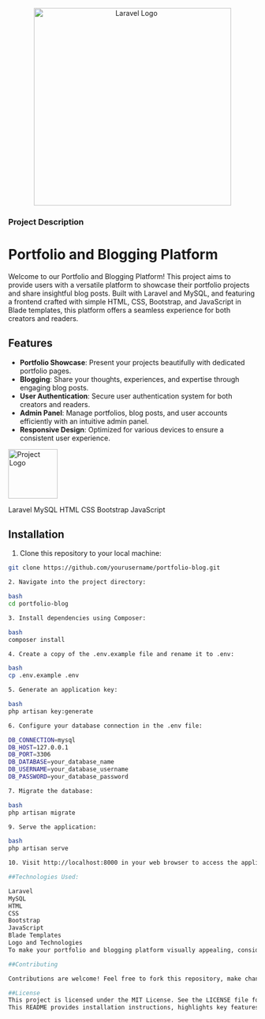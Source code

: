 <p align="center"><a href="https://laravel.com" target="_blank"><img src="https://raw.githubusercontent.com/laravel/art/master/logo-lockup/5%20SVG/2%20CMYK/1%20Full%20Color/laravel-logolockup-cmyk-red.svg" width="400" alt="Laravel Logo"></a></p>

### Project Description
# Portfolio and Blogging Platform

Welcome to our Portfolio and Blogging Platform! This project aims to provide users with a versatile platform to showcase their portfolio projects and share insightful blog posts. Built with Laravel and MySQL, and featuring a frontend crafted with simple HTML, CSS, Bootstrap, and JavaScript in Blade templates, this platform offers a seamless experience for both creators and readers.

## Features

- **Portfolio Showcase**: Present your projects beautifully with dedicated portfolio pages.
- **Blogging**: Share your thoughts, experiences, and expertise through engaging blog posts.
- **User Authentication**: Secure user authentication system for both creators and readers.
- **Admin Panel**: Manage portfolios, blog posts, and user accounts efficiently with an intuitive admin panel.
- **Responsive Design**: Optimized for various devices to ensure a consistent user experience.
  
<!-- Logo -->
<img src="./public/asset/images/BlogLogos/logo-no-background.png" alt="Project Logo" width="100">

<!-- Technologies Badges -->
<span class="badge badge-primary">Laravel</span>
<span class="badge badge-secondary">MySQL</span>
<span class="badge badge-success">HTML</span>
<span class="badge badge-info">CSS</span>
<span class="badge badge-warning">Bootstrap</span>
<span class="badge badge-danger">JavaScript</span>

## Installation

1. Clone this repository to your local machine:

```bash
git clone https://github.com/yourusername/portfolio-blog.git

2. Navigate into the project directory:

bash
cd portfolio-blog

3. Install dependencies using Composer:

bash
composer install

4. Create a copy of the .env.example file and rename it to .env:

bash
cp .env.example .env

5. Generate an application key:

bash
php artisan key:generate

6. Configure your database connection in the .env file:

DB_CONNECTION=mysql
DB_HOST=127.0.0.1
DB_PORT=3306
DB_DATABASE=your_database_name
DB_USERNAME=your_database_username
DB_PASSWORD=your_database_password

7. Migrate the database:

bash
php artisan migrate

9. Serve the application:

bash
php artisan serve

10. Visit http://localhost:8000 in your web browser to access the application.

##Technologies Used:

Laravel
MySQL
HTML
CSS
Bootstrap
JavaScript
Blade Templates
Logo and Technologies
To make your portfolio and blogging platform visually appealing, consider adding logos and technologies badges. Below is an example of how you can integrate logos and badges into your project:

##Contributing

Contributions are welcome! Feel free to fork this repository, make changes, and submit a pull request.

##License
This project is licensed under the MIT License. See the LICENSE file for details.
This README provides installation instructions, highlights key features, suggests technolog

